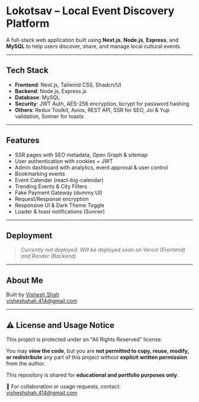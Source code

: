 # Lokotsav – Local Event Discovery Platform

 A full-stack web application built using **Next.js**, **Node.js**, **Express**, and **MySQL** to help users discover, share, and manage local cultural events.

---

##  Tech Stack
- **Frontend**: Next.js, Tailwind CSS, Shadcn/UI
- **Backend**: Node.js, Express.js
- **Database**: MySQL
- **Security**: JWT Auth, AES-256 encryption, bcrypt for password hashing
- **Others**: Redux Toolkit, Axios, REST API, SSR for SEO, Joi & Yup validation, Sonner for toasts

---

##  Features
- SSR pages with SEO metadata, Open Graph & sitemap
- User authentication with cookies + JWT
- Admin dashboard with analytics, event approval & user control
- Bookmarking events
- Event Calendar (react-big-calendar)
- Trending Events & City Filters
- Fake Payment Gateway (dummy UI)
- Request/Response encryption
- Responsive UI & Dark Theme Toggle
- Loader & toast notifications (Sonner)

---

## Deployment
> *Currently not deployed. Will be deployed soon on Vercel (Frontend) and Render (Backend)*

---

## About Me
Built by [Vishesh Shah](https://www.linkedin.com/in/vishesh-shah-357987293)  
 visheshshah.414@gmail.com 

---

## ⚠️ License and Usage Notice

This project is protected under an "All Rights Reserved" license. 

You may **view the code**, but you are **not permitted to copy, reuse, modify, or redistribute** any part of this project without **explicit written permission** from the author.

This repository is shared for **educational and portfolio purposes only**.

📩 For collaboration or usage requests, contact: [visheshshah.414@gmail.com](mailto:visheshshah.414@gmail.com)


